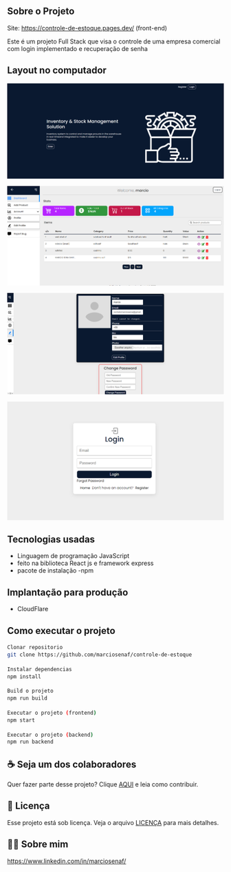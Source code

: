 
## Sobre o Projeto

Site: https://controle-de-estoque.pages.dev/ (front-end)

Este é um projeto Full Stack que visa o controle de uma empresa comercial com login implementado e recuperação de senha

## Layout no computador 
![Web](https://github.com/marciosenaf/controle-de-estoque/blob/main/readme-img/Screenshot_20221123_214851.png)

![Web](https://github.com/marciosenaf/controle-de-estoque/blob/main/readme-img/Screenshot_20221123_214933.png)

![Web](https://github.com/marciosenaf/controle-de-estoque/blob/main/readme-img/Screenshot_20221123_215015.png)

![Web](https://github.com/marciosenaf/controle-de-estoque/blob/main/readme-img/Screenshot_20221123_215037.png)

## Tecnologias usadas 

- Linguagem de programação JavaScript
- feito na biblioteca React js e framework express
- pacote de instalação -npm


## Implantação para produção
- CloudFlare

## Como executar o projeto
```bash
Clonar repositorio
git clone https://github.com/marciosenaf/controle-de-estoque

Instalar dependencias
npm install

Build o projeto 
npm run build

Executar o projeto (frontend)
npm start

Executar o projeto (backend)
npm run backend
```

## ☕ Seja um dos colaboradores

Quer fazer parte desse projeto? Clique [AQUI](CONTRIBUTING.md) e leia como contribuir.<br>

## 🍜 Licença

Esse projeto está sob licença. Veja o arquivo [LICENÇA](LICENSE.md) para mais detalhes.<br>

## 👨‍💻 Sobre mim
 
https://www.linkedin.com/in/marciosenaf/
